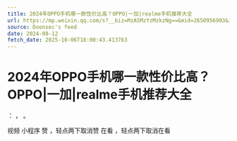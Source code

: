 ```yaml
---
title: 2024年OPPO手机哪一款性价比高？OPPO|一加|realme手机推荐大全
url: https://mp.weixin.qq.com/s?__biz=MzA5MzYzMzkzNg==&mid=2650956903&idx=2&sn=c965f416591764acaf14965a3ed7caac
source: Doonsec's feed
date: 2024-08-12
fetch_date: 2025-10-06T18:00:43.413763
---
```


# 2024年OPPO手机哪一款性价比高？OPPO|一加|realme手机推荐大全

：
，
。

视频
小程序
赞
，轻点两下取消赞
在看
，轻点两下取消在看